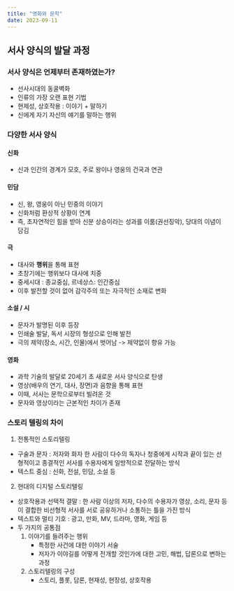 ```yaml
---
title: "영화와 문학"
date: 2023-09-11
---
```


## 서사 양식의 발달 과정
  ### 서사 양식은 언제부터 존재하였는가?
  - 선사시대의 동굴벽화
  - 인류의 가장 오랜 표현 기법
  - 현제성, 상호작용 : 이야기 + 말하기
  - 신에게 자기 자신의 얘기를 말하는 행위
  
  ### 다양한 서사 양식
  #### 신화
  - 신과 인간의 경계가 모호, 주로 왕이나 영웅의 건국과 연관
  
  #### 민담
  - 신, 왕, 영웅이 아닌 민중의 이야기
  - 신화처럼 환상적 상황이 연계
  - 즉, 초자연적인 힘을 받아 신분 상승이라는 성과를 이룸(권선징악), 당대의 이념이 담김

  #### 극
  - 대사와 **행위**을 통해 표현
  - 초창기에는 행위보다 대사에 치중
  - 중세시대 : 종교중심, 르네상스: 인간중심
  - 이후 발전할 것이 없어 감각주의 또는 자극적인 소재로 변화

  #### 소설 / 시
  - 문자가 발명된 이후 등장
  - 인쇄술 발달, 독서 시장의 형성으로 인해 발전
  - 극의 제약(장소, 시간, 인물)에서 벗어남 -> 제약없이 향유 가능
  

  #### 영화
  - 과학 기술의 발달로 20세기 초 새로운 서사 양식으로 탄생
  - 영상(배우의 연기, 대사, 장면)과 음향을 통해 표현
  - 이때, 서사는 문학으로부터 빌려온 것
  - 문자와 영상이라는 근본적인 차이가 존재

  ### 스토리 텔링의 차이
  1. 전통적인 스토리텔링
   - 구술과 문자 : 저자와 화자 한 사람이 다수의 독자나 청중에게 시작과 끝이 있는 선형적이고 종결적인 서사를 수용자에게 일방적으로 전달하는 방식
   - 텍스트 중심 : 신화, 전설, 민담, 소설 등
  2. 현대의 디지털 스토리텔링
   - 상호작용과 선택적 결말 : 한 사람 이상의 저자, 다수의 수용자가 영상, 소리, 문자 등이 결합한 비선형적 서사를 서로 공유하거나 소통하는 틀을 가진 방식
   - 텍스트와 멀티 기호 : 광고, 만화, MV, 드라마, 영화, 게임 등
  - 두 가지의 공통점
    1. 이야기를 들려주는 행위 
       - 특정한 사건에 대한 이야기 서술
       - 저자가 이야길를 어떻게 전개할 것인가에 대한 고민, 해법, 답론으로 변하는 과정
    2. 스토리텔링의 구성
       - 스토리, 플롯, 담론, 현재성, 현장성, 상호작용

